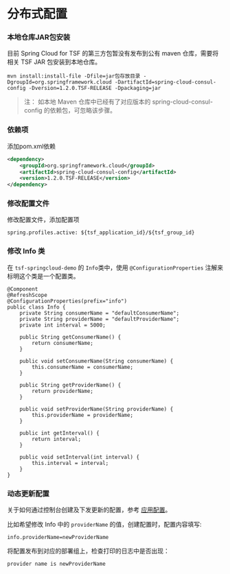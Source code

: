 # 分布式配置

### 本地仓库JAR包安装

目前 Spring Cloud for TSF 的第三方包暂没有发布到公有 maven 仓库，需要将相关 TSF JAR 包安装到本地仓库。

```
mvn install:install-file -Dfile=jar包存放目录 -DgroupId=org.springframework.cloud -DartifactId=spring-cloud-consul-config -Dversion=1.2.0.TSF-RELEASE -Dpackaging=jar
```

> 注： 如本地 Maven 仓库中已经有了对应版本的 spring-cloud-consul-config 的依赖包，可忽略该步骤。

### 依赖项

添加pom.xml依赖

```xml
<dependency>
	<groupId>org.springframework.cloud</groupId>
	<artifactId>spring-cloud-consul-config</artifactId>
	<version>1.2.0.TSF-RELEASE</version>
</dependency>
```

### 修改配置文件

修改配置文件，添加配置项

```spring.profiles.active: ${tsf_application_id}/${tsf_group_id}```


### 修改 Info 类

在 `tsf-springcloud-demo` 的 `Info`类中，使用 `@ConfigurationProperties` 注解来标明这个类是一个配置类。

```
@Component
@RefreshScope
@ConfigurationProperties(prefix="info")
public class Info {
	private String consumerName = "defaultConsumerName";
	private String providerName = "defaultProviderName";
	private int interval = 5000;

	public String getConsumerName() {
		return consumerName;
	}

	public void setConsumerName(String consumerName) {
		this.consumerName = consumerName;
	}

	public String getProviderName() {
		return providerName;
	}

	public void setProviderName(String providerName) {
		this.providerName = providerName;
	}

	public int getInterval() {
		return interval;
	}

	public void setInterval(int interval) {
		this.interval = interval;
	}
}
```

### 动态更新配置

关于如何通过控制台创建及下发更新的配置，参考 [应用配置](https://cloud.tencent.com/document/product/649/15539)。

比如希望修改 Info 中的 `providerName` 的值，创建配置时，配置内容填写: 

```
info.providerName=newProviderName
```

将配置发布到对应的部署组上，检查打印的日志中是否出现：

```
provider name is newProviderName
```



